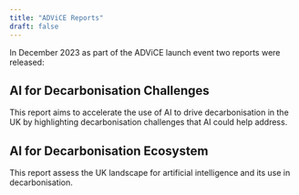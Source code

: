 ```yaml
---
title: "ADViCE Reports"
draft: false
---
```

In December 2023 as part of the ADViCE launch event two reports were released: 

## AI for Decarbonisation Challenges
This report aims to accelerate the use of AI to drive decarbonisation in the UK by highlighting decarbonisation challenges that AI could help address.

## AI for Decarbonisation Ecosystem
This report assess the UK landscape for artificial intelligence and its use in decarbonisation.
